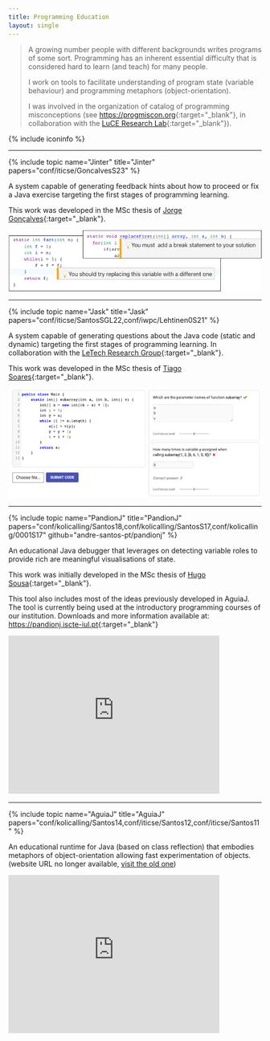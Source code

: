 ```yaml
---
title: Programming Education
layout: single
---
```

> A growing number people with different backgrounds writes programs of some sort. Programming has an inherent essential difficulty that is considered hard to learn (and teach) for many people.
>
> I work on tools to facilitate understanding of program state (variable behaviour) and programming metaphors (object-orientation).
>
> I was involved in the organization of catalog of programming misconceptions (see <https://progmiscon.org>{:target="_blank"}, in collaboration with the [LuCE Research Lab](https://luce.si.usi.ch){:target="_blank"}).

{% include iconinfo %}

***

{% include topic name="Jinter" title="Jinter" papers="conf/iticse/GoncalvesS23" %}

A system capable of generating feedback hints about how to proceed or fix a Java exercise targeting the first stages of programming learning. 

This work was developed in the MSc thesis of [Jorge Gonçalves](https://www.linkedin.com/in/jorge-gonçalves-77b56380/){:target="_blank"}.

 ![Jinter](images/jinter.png)

***

{% include topic name="Jask" title="Jask" papers="conf/iticse/SantosSGL22,conf/iwpc/Lehtinen0S21" %}

A system capable of generating questions about the Java code (static and dynamic) targeting the first stages of programming learning. In collaboration with the [LeTech Research Group](https://research.cs.aalto.fi/LeTech/){:target="_blank"}. 

This work was developed in the MSc thesis of [Tiago Soares](https://www.linkedin.com/in/tiagofmartinho){:target="_blank"}.

 ![Jask](images/jask.png)

***

{% include topic name="PandionJ" title="PandionJ" papers="conf/kolicalling/Santos18,conf/kolicalling/SantosS17,conf/kolicalling/0001S17" github="andre-santos-pt/pandionj" %}

An educational Java debugger that leverages on detecting variable roles to provide rich are meaningful visualisations of state.

This work was initially developed in the MSc thesis of [Hugo Sousa](https://www.linkedin.com/in/hugo-sousa-43456928/){:target="_blank"}.

This tool also includes most of the ideas previously developed in AguiaJ. The tool is currently being used at the introductory programming courses of our institution. Downloads and more information available at: <https://pandionj.iscte-iul.pt>{:target="_blank"}

<iframe width="420" height="315" src="https://www.youtube.com/embed/pdvq6OVHpu8" frameborder="0" allowfullscreen></iframe>

***

{% include topic name="AguiaJ" title="AguiaJ" papers="conf/kolicalling/Santos14,conf/iticse/Santos12,conf/iticse/Santos11" %}

An educational runtime for Java (based on class reflection) that embodies metaphors of object-orientation allowing fast experimentation of objects. (website URL no longer available, [visit the old one](https://sites.google.com/view/aguiaj))
<iframe width="420" height="315" src="https://www.youtube.com/embed/3E2GAxCA4h8" frameborder="0" allowfullscreen></iframe>
